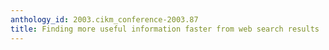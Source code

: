```yaml
---
anthology_id: 2003.cikm_conference-2003.87
title: Finding more useful information faster from web search results
---
```

